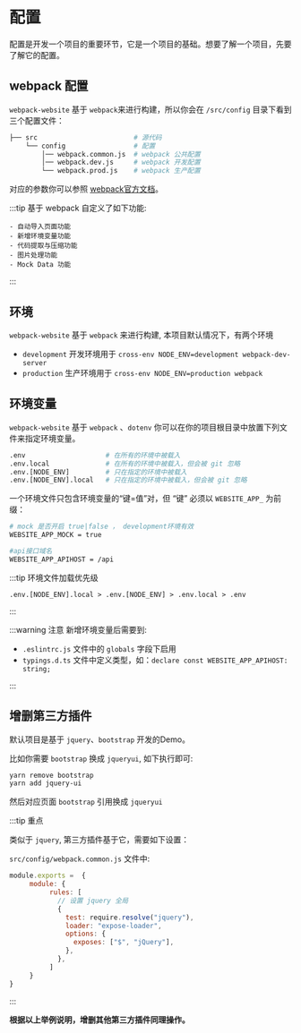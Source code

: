 # 配置

配置是开发一个项目的重要环节，它是一个项目的基础。想要了解一个项目，先要了解它的配置。


## webpack 配置

`webpack-website` 基于 `webpack`来进行构建，所以你会在 `/src/config` 目录下看到三个配置文件：


```bash
├── src                        # 源代码
    └── config                 # 配置
        │── webpack.common.js  # webpack 公共配置
        │── webpack.dev.js     # webpack 开发配置
        └── webpack.prod.js    # webpack 生产配置
```

对应的参数你可以参照 [webpack官方文档](https://webpack.js.org/configuration/)。

:::tip
基于 webpack 自定义了如下功能:
```
- 自动导入页面功能
- 新增环境变量功能
- 代码提取与压缩功能
- 图片处理功能
- Mock Data 功能
```
:::



## 环境

`webpack-website` 基于 `webpack` 来进行构建, 本项目默认情况下，有两个环境

- `development` 开发环境用于 `cross-env NODE_ENV=development webpack-dev-server`
- `production` 生产环境用于 `cross-env NODE_ENV=production webpack`


## 环境变量

`webpack-website` 基于 `webpack` 、`dotenv` 你可以在你的项目根目录中放置下列文件来指定环境变量。

```sh
.env                    # 在所有的环境中被载入
.env.local              # 在所有的环境中被载入，但会被 git 忽略
.env.[NODE_ENV]         # 只在指定的环境中被载入
.env.[NODE_ENV].local   # 只在指定的环境中被载入，但会被 git 忽略
```

一个环境文件只包含环境变量的“键=值”对，但 “键” 必须以 `WEBSITE_APP_` 为前缀：

```sh
# mock 是否开启 true|false ， development环境有效
WEBSITE_APP_MOCK = true

#api接口域名
WEBSITE_APP_APIHOST = /api
```

:::tip 环境文件加载优先级
```
.env.[NODE_ENV].local > .env.[NODE_ENV] > .env.local > .env
```
:::


:::warning 注意
新增环境变量后需要到:

- `.eslintrc.js` 文件中的 `globals` 字段下启用
- `typings.d.ts` 文件中定义类型，如：`declare const WEBSITE_APP_APIHOST: string;`

:::

## 增删第三方插件

默认项目是基于 `jquery`、`bootstrap` 开发的Demo。

比如你需要 `bootstrap` 换成 `jqueryui`, 如下执行即可:

```sh
yarn remove bootstrap
yarn add jquery-ui
```

然后对应页面 `bootstrap` 引用换成 `jqueryui`

:::tip 重点

类似于 `jquery`, 第三方插件基于它，需要如下设置：

`src/config/webpack.common.js` 文件中:

```js
module.exports =  {
     module: {
          rules: [
            // 设置 jquery 全局
            {
              test: require.resolve("jquery"),
              loader: "expose-loader",
              options: {
                exposes: ["$", "jQuery"],
              },
            },
          ]
     }
}
```

:::

**根据以上举例说明，增删其他第三方插件同理操作。**
